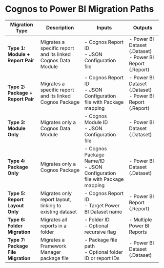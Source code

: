 # Cognos to Power BI Migration Paths

| Migration Type | Description | Inputs | Outputs |
|---------------|-------------|--------|----------|
| **Type 1: Module + Report Pair** | Migrates a specific report and its linked Cognos Data Module | - Cognos Report ID<br>- JSON Configuration file | - Power BI Dataset (.Dataset)<br>- Power BI Report (.Report) |
| **Type 2: Package + Report Pair** | Migrates a specific report and its linked Cognos Package | - Cognos Report ID<br>- JSON Configuration file with Package mapping | - Power BI Dataset (.Dataset)<br>- Power BI Report (.Report) |
| **Type 3: Module Only** | Migrates only a Cognos Data Module | - Cognos Module ID<br>- JSON Configuration file | - Power BI Dataset (.Dataset) |
| **Type 4: Package Only** | Migrates only a Cognos Package | - Cognos Package Name/ID<br>- JSON Configuration file with Package mapping | - Power BI Dataset (.Dataset) |
| **Type 5: Report Layout Only** | Migrates only report layout, linking to existing dataset | - Cognos Report ID<br>- Target Power BI Dataset name | - Power BI Report (.Report) |
| **Type 6: Folder Migration** | Migrates all reports in a folder | - Folder ID<br>- Optional recursive flag | - Multiple Power BI Reports |
| **Type 7: Package File Migration** | Migrates a Framework Manager package file | - Package file path<br>- Optional folder ID or report IDs | - Power BI Dataset (.Dataset) |